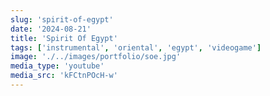 ```yaml
---
slug: 'spirit-of-egypt'
date: '2024-08-21'
title: 'Spirit Of Egypt'
tags: ['instrumental', 'oriental', 'egypt', 'videogame']
image: './../images/portfolio/soe.jpg'
media_type: 'youtube'
media_src: 'kFCtnPOcH-w'
---
```

